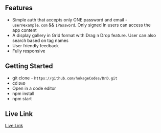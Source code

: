 ## Features

- Simple auth that accepts only ONE password and email - `user@example.com` && `1Password`. Only signed In users can access the app content
- A display gallery in Grid format with Drag n Drop feature. User can also search based on tag names
- User friendly feedback
- Fully responsive

## Getting Started
- git clone - `https://github.com/hokageCodes/DnD.git` 
- cd `DnD`
- Open in a code editor
- npm install
- npm start

## Live Link
[Live Link](https://dnd-horla.netlify.app/)